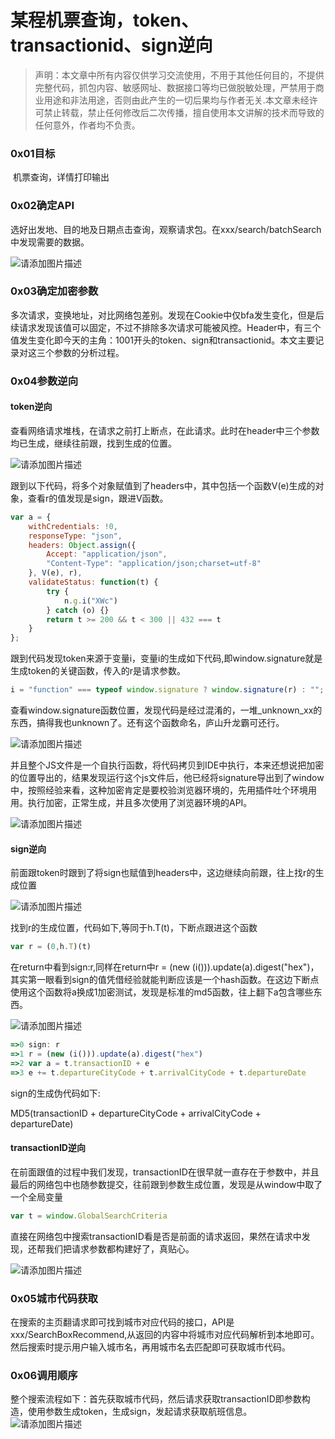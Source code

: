 # 某程机票查询，token、transactionid、sign逆向

> ​	声明：本文章中所有内容仅供学习交流使用，不用于其他任何目的，不提供完整代码，抓包内容、敏感网址、数据接口等均已做脱敏处理，严禁用于商业用途和非法用途，否则由此产生的一切后果均与作者无关.本文章未经许可禁止转载，禁止任何修改后二次传播，擅自使用本文讲解的技术而导致的任何意外，作者均不负责。

### 0x01目标

​	机票查询，详情打印输出

### 0x02确定API

​	选好出发地、目的地及日期点击查询，观察请求包。在xxx/search/batchSearch中发现需要的数据。

![请添加图片描述](https://i-blog.csdnimg.cn/direct/8f8600d60078473da8a873b8a39976f0.png)


### 0x03确定加密参数

​	多次请求，变换地址，对比网络包差别。发现在Cookie中仅bfa发生变化，但是后续请求发现该值可以固定，不过不排除多次请求可能被风控。Header中，有三个值发生变化即今天的主角：1001开头的token、sign和transactionid。本文主要记录对这三个参数的分析过程。

### 0x04参数逆向

#### token逆向

​	查看网络请求堆栈，在请求之前打上断点，在此请求。此时在header中三个参数均已生成，继续往前跟，找到生成的位置。

![请添加图片描述](https://i-blog.csdnimg.cn/direct/17636ea6b23b4079a66a3526320e9cdf.png)


跟到以下代码，将多个对象赋值到了headers中，其中包括一个函数V(e)生成的对象，查看r的值发现是sign，跟进V函数。

```js
var a = {
    withCredentials: !0,
    responseType: "json",
    headers: Object.assign({
        Accept: "application/json",
        "Content-Type": "application/json;charset=utf-8"
    }, V(e), r),
    validateStatus: function(t) {
        try {
            n.g.i("XWc")
        } catch (o) {}
        return t >= 200 && t < 300 || 432 === t
    }
};
```

跟到代码发现token来源于变量i，变量i的生成如下代码,即window.signature就是生成token的关键函数，传入的r是请求参数。

```js
i = "function" === typeof window.signature ? window.signature(r) : "";
```

查看window.signature函数位置，发现代码是经过混淆的，一堆_unknown_xx的东西，搞得我也unknown了。还有这个函数命名，庐山升龙霸可还行。

![请添加图片描述](https://i-blog.csdnimg.cn/direct/548c7c7068294d06a4140dc2309b7e75.png)


并且整个JS文件是一个自执行函数，将代码拷贝到IDE中执行，本来还想说把加密的位置导出的，结果发现运行这个js文件后，他已经将signature导出到了window中，按照经验来看，这种加密肯定是要校验浏览器环境的，先用插件吐个环境用用。执行加密，正常生成，并且多次使用了浏览器环境的API。

![请添加图片描述](https://i-blog.csdnimg.cn/direct/691c122dd0de499482a9d743fc881333.png)


#### sign逆向

​	前面跟token时跟到了将sign也赋值到headers中，这边继续向前跟，往上找r的生成位置

![请添加图片描述](https://i-blog.csdnimg.cn/direct/db1fbe3b03ec44d3ae0186cdcc055f4d.png)


找到r的生成位置，代码如下,等同于h.T(t)，下断点跟进这个函数

```js
var r = (0,h.T)(t)
```

在return中看到sign:r,同样在return中r = (new (i())).update(a).digest("hex")，其实第一眼看到sign的值凭借经验就能判断应该是一个hash函数。在这边下断点使用这个函数将a换成1加密测试，发现是标准的md5函数，往上翻下a包含哪些东西。

![请添加图片描述](https://i-blog.csdnimg.cn/direct/280b383fe65c4e7b99c25e4938987aa6.png)


```js
=>0 sign: r
=>1 r = (new (i())).update(a).digest("hex")
=>2 var a = t.transactionID + e
=>3 e += t.departureCityCode + t.arrivalCityCode + t.departureDate
```

sign的生成伪代码如下:

MD5(transactionID + departureCityCode + arrivalCityCode + departureDate)

#### transactionID逆向

​	在前面跟值的过程中我们发现，transactionID在很早就一直存在于参数中，并且最后的网络包中也随参数提交，往前跟到参数生成位置，发现是从window中取了一个全局变量

```js
var t = window.GlobalSearchCriteria
```

​	直接在网络包中搜索transactionID看是否是前面的请求返回，果然在请求中发现，还帮我们把请求参数都构建好了，真贴心。

![请添加图片描述](https://i-blog.csdnimg.cn/direct/c06618a219934f83b6797af81196bd69.png)


### 0x05城市代码获取

​	在搜索的主页翻请求即可找到城市对应代码的接口，API是xxx/SearchBoxRecommend,从返回的内容中将城市对应代码解析到本地即可。然后搜索时提示用户输入城市名，再用城市名去匹配即可获取城市代码。

### 0x06调用顺序

​	整个搜索流程如下：首先获取城市代码，然后请求获取transactionID即参数构造，使用参数生成token，生成sign，发起请求获取航班信息。
![请添加图片描述](https://i-blog.csdnimg.cn/direct/0654019ebe7740c7a1f9b0c2e76473eb.png)

